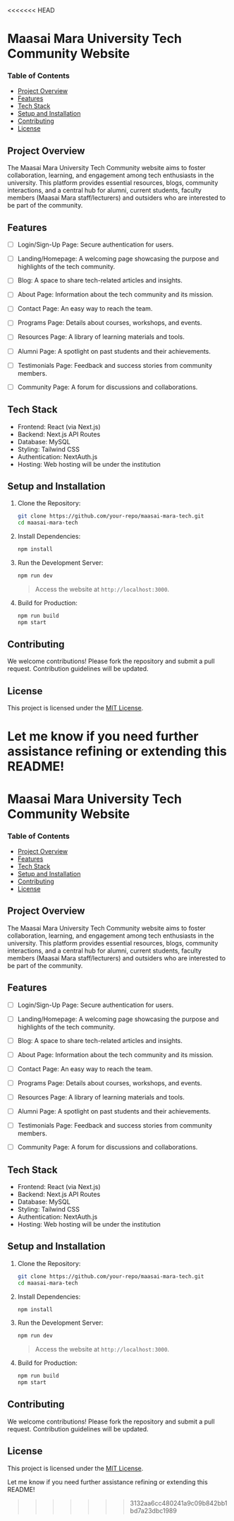 <<<<<<< HEAD
<h1>Maasai Mara University Tech Community Website  </h1>

### Table of Contents  
- [Project Overview](#project-overview)
- [Features](#features)
- [Tech Stack](#tech-stack)
- [Setup and Installation](#setup-and-installation)
- [Contributing](#contributing)
- [License](#license)




## Project Overview  

The Maasai Mara University Tech Community website aims to foster collaboration, learning, and engagement among tech enthusiasts in the university. This platform provides essential resources, blogs, community interactions, and a central hub for alumni, current students, faculty members (Maasai Mara staff/lecturers) and outsiders who are interested to be part of the community.  

## Features  

- [ ] Login/Sign-Up Page: Secure authentication for users.
- [ ] Landing/Homepage: A welcoming page showcasing the purpose and highlights of the tech community.
- [ ] Blog: A space to share tech-related articles and insights.
- [ ] About Page: Information about the tech community and its mission.
- [ ] Contact Page: An easy way to reach the team.
- [ ] Programs Page: Details about courses, workshops, and events.
- [ ] Resources Page: A library of learning materials and tools.
- [ ] Alumni Page: A spotlight on past students and their achievements.
- [ ] Testimonials Page: Feedback and success stories from community members.
- [ ] Community Page: A forum for discussions and collaborations.



## Tech Stack  

- Frontend: React (via Next.js)  
- Backend: Next.js API Routes  
- Database: MySQL 
- Styling: Tailwind CSS  
- Authentication: NextAuth.js  
- Hosting: Web hosting will be under the institution   


## Setup and Installation  

1. Clone the Repository:  
   ```bash  
   git clone https://github.com/your-repo/maasai-mara-tech.git  
   cd maasai-mara-tech  
   ```  

2. Install Dependencies:  
   ```bash  
   npm install  
   ```  


3. Run the Development Server:  
   ```bash  
   npm run dev  
   ```  
   > Access the website at `http://localhost:3000`.  


4. Build for Production:  
   ```bash  
   npm run build  
   npm start  
   ```   



## Contributing  

We welcome contributions! Please fork the repository and submit a pull request. Contribution guidelines will be updated.


## License  

This project is licensed under the [MIT License](./LICENSE). 

Let me know if you need further assistance refining or extending this README!
=======
<h1>Maasai Mara University Tech Community Website  </h1>

### Table of Contents  
- [Project Overview](#project-overview)
- [Features](#features)
- [Tech Stack](#tech-stack)
- [Setup and Installation](#setup-and-installation)
- [Contributing](#contributing)
- [License](#license)




## Project Overview  

The Maasai Mara University Tech Community website aims to foster collaboration, learning, and engagement among tech enthusiasts in the university. This platform provides essential resources, blogs, community interactions, and a central hub for alumni, current students, faculty members (Maasai Mara staff/lecturers) and outsiders who are interested to be part of the community.  

## Features  

- [ ] Login/Sign-Up Page: Secure authentication for users.
- [ ] Landing/Homepage: A welcoming page showcasing the purpose and highlights of the tech community.
- [ ] Blog: A space to share tech-related articles and insights.
- [ ] About Page: Information about the tech community and its mission.
- [ ] Contact Page: An easy way to reach the team.
- [ ] Programs Page: Details about courses, workshops, and events.
- [ ] Resources Page: A library of learning materials and tools.
- [ ] Alumni Page: A spotlight on past students and their achievements.
- [ ] Testimonials Page: Feedback and success stories from community members.
- [ ] Community Page: A forum for discussions and collaborations.



## Tech Stack  

- Frontend: React (via Next.js)  
- Backend: Next.js API Routes  
- Database: MySQL 
- Styling: Tailwind CSS  
- Authentication: NextAuth.js  
- Hosting: Web hosting will be under the institution   


## Setup and Installation  

1. Clone the Repository:  
   ```bash  
   git clone https://github.com/your-repo/maasai-mara-tech.git  
   cd maasai-mara-tech  
   ```  

2. Install Dependencies:  
   ```bash  
   npm install  
   ```  


3. Run the Development Server:  
   ```bash  
   npm run dev  
   ```  
   > Access the website at `http://localhost:3000`.  


4. Build for Production:  
   ```bash  
   npm run build  
   npm start  
   ```   



## Contributing  

We welcome contributions! Please fork the repository and submit a pull request. Contribution guidelines will be updated.


## License  

This project is licensed under the [MIT License](./LICENSE). 

Let me know if you need further assistance refining or extending this README!
>>>>>>> 3132aa6cc480241a9c09b842bb1bd7a23dbc1989
